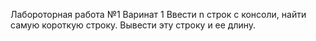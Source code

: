 Лабороторная работа №1
Варинат 1
Ввести n строк с консоли, найти самую короткую строку. Вывести эту строку и ее длину.

